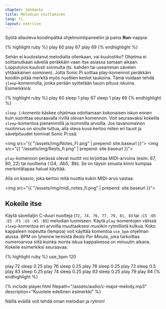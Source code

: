 ```yaml
---
chapter: Johdanto
title: Melodian soittaminen
lang: fi
layout: exercise
---
```


Syötä allaoleva koodinpätkä ohjelmointipaneeliin ja paina **Run**-nappia:

{% highlight ruby %}
play 60
play 67
play 69
{% endhighlight %}

Sehän ei kuulostanut melodialta ollenkaan, vai kuulostiko? Ohjelma ei soittanutkaan säveliä peräkkäin vaan itse asiassa samaan aikaan. Lopputulos kuulosti soinnulta (ts. kahden tai useamman sävelen yhtäaikainen soiminen). Jotta Sonic Pi soittaa play-komennot peräkkäin koodiin pitää merkitä myös nuottien kestot taukoina. Tämä voidaan tehdä `sleep`-komennolla, jonka perään syötetään tauon pituus iskuina. Esimerkkinä:

{% highlight ruby %}
play 60
sleep 1
play 67
sleep 1
play 69
{% endhighlight %}

`sleep 1`-komento käskee ohjelmaa odottamaan kokonaisen iskun ennen kuin suorittaa seuraavalla rivillä olevan komennon. Voit seuraavaksi kokeilla `sleep`-komentoa pienemmillä ja isommilla arvoilla. Jos tavanomainen nuotinnus on sinulle tuttua, alla oleva kuva kertoo miten eri tauot ja sävelpituudet toimivat Sonic Pi:ssä:  

<img src="{{ "/assets/img/Notes_FI.png" | prepend: site.baseurl }}"> 
<img src="{{ "/assets/img/Rests_fi.png" | prepend: site.baseurl }}">

`play`-komennon perässä olevat nuotit voi kirjoittaa MIDI-arvoina (esim. 67, 80, 22) tai nuotteina (:G4, :Ab5, :Bb). Se on täysin sinusta kiinni kumpaa merkintätapaa haluat käyttää. 

Alla on kaavio, joka kertoo mitä nuottia kukin MIDI-arvo vastaa: 

<img src="{{ "/assets/img/midi_notes_fi.png" | prepend: site.baseurl }}">

## Kokeile itse

Käytä sävellaljin C-duuri nuotteja (`72, 74, 76, 77, 79, 81, 83` tai `:C5 :D5 :E5 :F5 :G5 :A5 :B5`) melodian luomiseen. Käytä `play`-komentojen välissä `sleep`-komentoa eri arvoilla muuttaaksesi musiikin rytmillistä kulkua. Koko kappaleen nopeutta (tempoa) voit käyttää komentoa `use_bpm` ohjelman alussa. BPM on lyhenne termistä *Beats Per Minute*, joka tarkoittaa numeroarvoa siitä kuinka monta iskua kappaleessa on minuutin aikana. Kokeile esimerkiksi seuraavaa: 

{% highlight ruby %}
use_bpm 120

play 72
sleep 0.25
play 76
sleep 0.25
play 76
sleep 0.25
play 72
sleep 0.5
play 83
sleep 0.25
play 74
sleep 0.25
play 83
sleep 0.25
play 79
play 84
{% endhighlight %}

{% include player.html filepath="/assets/audio/c-major-melody.mp3" description="Kuuntele edellinen esimerkki" %}

Näillä eväillä voit tehdä oman melodian ja rytmin!